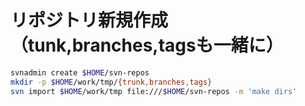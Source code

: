﻿# リポジトリ新規作成（tunk,branches,tagsも一緒に）

```bash
svnadmin create $HOME/svn-repos
mkdir -p $HOME/work/tmp/{trunk,branches,tags}
svn import $HOME/work/tmp file:///$HOME/svn-repos -m 'make dirs'
```

